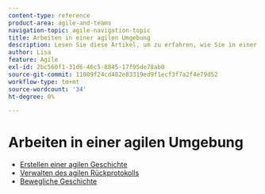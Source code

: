 ```yaml
---
content-type: reference
product-area: agile-and-teams
navigation-topic: agile-navigation-topic
title: Arbeiten in einer agilen Umgebung
description: Lesen Sie diese Artikel, um zu erfahren, wie Sie in einer agilen Umgebung arbeiten.
author: Lisa
feature: Agile
exl-id: 2bc560f1-31d6-46c5-8845-17f95de78ab0
source-git-commit: 11009f24cd482e83319ed9f1ecf3f7a2f4e79d52
workflow-type: tm+mt
source-wordcount: '34'
ht-degree: 0%

---
```


# Arbeiten in einer agilen Umgebung

* [Erstellen einer agilen Geschichte](../../agile/work-in-an-agile-environment/create-an-agile-story.md)
* [Verwalten des agilen Rückprotokolls](../../agile/work-in-an-agile-environment/manage-the-agile-backlog.md)
* [Bewegliche Geschichte](../../agile/work-in-an-agile-environment/move-an-agile-story.md)
